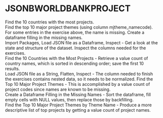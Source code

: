 # JSONBWORLDBANKPROJECT
Find the 10 countries with the most projects.  
Find the top 10 major project themes (using column mjtheme_namecode).  
For some entries in the exercise above, the name is missing. Create a dataframe filling in the missing names.   
Import Packages, Load JSON file as a Dataframe, Inspect - Get a look at the state and structure of the dataset. 
Inspect the columns needed for the exercises.  
Find the 10 Countries with the Most Projects - 
Retrieve a value count of country names, which is sorted in descending order; save the first 10 results.  
Load JSON file as a String, Flatten, Inspect - The column needed to finish the exercises contains nested data, 
so it needs to be normalized.  Find the Top 10 Major Project Themes - 
This is accomplished by a value count of project codes since names are known to be missing.  
Create a Dataframe Filling in the Missing Names - 
Sort the dataframe, fill empty cells with NULL values, then replace those by backfilling.  
Find the Top 10 Major Project Themes by Theme Name - 
Produce a more descriptive list of top projects by getting a value count of project names.
